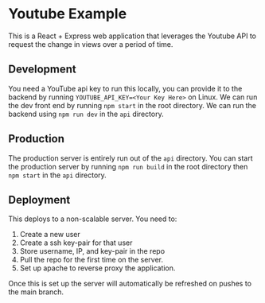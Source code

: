 # Youtube Example
This is a React + Express web application that leverages the Youtube API to request the change in views over a period of time.

## Development

You need a YouTube api key to run this locally, you can provide it to the
backend by running `YOUTUBE_API_KEY=<Your Key Here>` on Linux.
We can run the dev front end by running `npm start` in the root directory. 
We can run the backend using `npm run dev` in the `api` directory. 

## Production
The production server is entirely run out of the `api` directory. You can start
the production server by running `npm run build` in the root directory then 
`npm start` in the `api` directory.

## Deployment
This deploys to a non-scalable server. You need to:

1. Create a new user
2. Create a ssh key-pair for that user
3. Store username, IP, and key-pair in the repo
4. Pull the repo for the first time on the server.
5. Set up apache to reverse proxy the application.

Once this is set up the server will automatically be refreshed on pushes to
the main branch. 